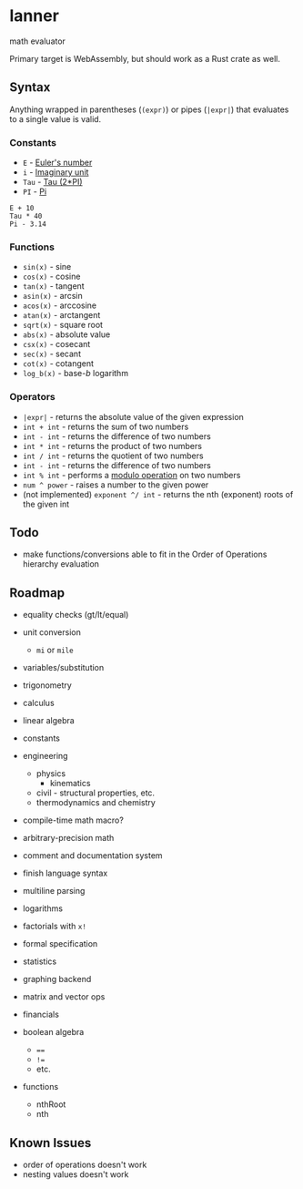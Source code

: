 # lanner

math evaluator

Primary target is WebAssembly, but should work as a Rust crate as well.

## Syntax

Anything wrapped in parentheses (`(expr)`) or pipes (`|expr|`) that evaluates to a single value is valid.

### Constants

+ `E` - [Euler's number](https://en.wikipedia.org/wiki/E_(mathematical_constant))
+ `i` - [Imaginary unit](https://en.wikipedia.org/wiki/Imaginary_unit)
+ `Tau` - [Tau (2*PI)](https://en.wikipedia.org/wiki/Turn_(angle)#Tau_proposals)
+ `PI` - [Pi](https://en.wikipedia.org/wiki/Pi)

```lanner
E + 10
Tau * 40
Pi - 3.14
```

### Functions

+ `sin(x)` - sine
+ `cos(x)` - cosine
+ `tan(x)` - tangent
+ `asin(x)` - arcsin
+ `acos(x)` - arccosine
+ `atan(x)` - arctangent
+ `sqrt(x)` - square root
+ `abs(x)` - absolute value
+ `csx(x)` - cosecant
+ `sec(x)` - secant
+ `cot(x)` - cotangent
+ `log_b(x)` - base-*b* logarithm

### Operators

+ `|expr|` - returns the absolute value of the given expression
+ `int + int` - returns the sum of two numbers
+ `int - int` - returns the difference of two numbers
+ `int * int` - returns the product of two numbers
+ `int / int` - returns the quotient of two numbers
+ `int - int` - returns the difference of two numbers
+ `int % int` - performs a [modulo operation](https://en.wikipedia.org/wiki/Modulo_operation) on two numbers
+ `num ^ power` - raises a number to the given power
+ (not implemented) `exponent ^/ int` - returns the nth (exponent) roots of the given int

## Todo

+ make functions/conversions able to fit in the Order of Operations hierarchy evaluation

## Roadmap

+ equality checks (gt/lt/equal)
+ unit conversion
  + `mi` or `mile`
+ variables/substitution
+ trigonometry
+ calculus
+ linear algebra
+ constants
+ engineering
  + physics
    + kinematics
  + civil - structural properties, etc.
  + thermodynamics and chemistry
+ compile-time math macro?
+ arbitrary-precision math
+ comment and documentation system
+ finish language syntax
+ multiline parsing
+ logarithms
+ factorials with `x!`
+ formal specification
+ statistics
+ graphing backend
+ matrix and vector ops
+ financials
+ boolean algebra
  + `==`
  + `!=`
  + etc.

+ functions
  + nthRoot
  + nth

## Known Issues

+ order of operations doesn't work
+ nesting values doesn't work
